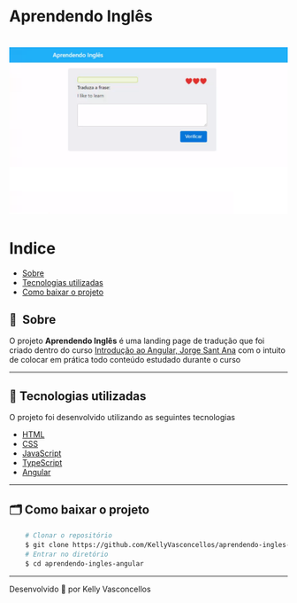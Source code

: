 # Aprendendo Inglês
<h1 align="center">
    <img src="public/apresentacao.png">
</h1>


# Indice

- [Sobre](#-sobre)
- [Tecnologias utilizadas](#-tecnologias-utilizadas)
- [Como baixar o projeto](#-como-baixar-o-projeto)

## 🔖&nbsp; Sobre

O projeto **Aprendendo Inglês** é uma landing page de tradução que foi criado dentro do curso [Introdução ao Angular, Jorge Sant Ana](https://www.udemy.com/course/curso-de-desenvolvimento-web-com-es6-typescript-e-angular-4/learn/lecture/6767396#questions) com o intuito de colocar em prática todo conteúdo estudado durante o curso

---

## 🚀 Tecnologias utilizadas

O projeto foi desenvolvido utilizando as seguintes tecnologias

- [HTML](https://developer.mozilla.org/pt-BR/docs/Web/HTML)
- [CSS](https://developer.mozilla.org/pt-BR/docs/Web/CSS)
- [JavaScript](https://developer.mozilla.org/pt-BR/docs/Web/JavaScript)
- [TypeScript](https://www.typescriptlang.org/)
- [Angular](https://angular.io/)

---

## 🗂 Como baixar o projeto

```bash
    # Clonar o repositório
    $ git clone https://github.com/KellyVasconcellos/aprendendo-ingles-angular.git
    # Entrar no diretório
    $ cd aprendendo-ingles-angular
```

---

Desenvolvido 💜 por Kelly Vasconcellos

